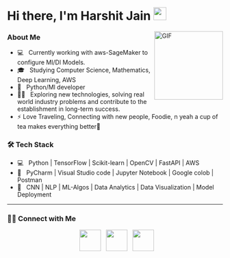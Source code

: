 # Hi there, I'm Harshit Jain <img width="30px" src="https://media.tenor.com/images/3b388fe03da271d2674faf85eb7c3fcd/tenor.gif" />
<img align="right" alt="GIF" height="160px" src="https://media.giphy.com/media/du3J3cXyzhj75IOgvA/giphy.gif" />
<h3> About Me </h3>

- 💻 &nbsp; Currently working with aws-SageMaker to configure Ml/Dl Models.
- 🎓 &nbsp; Studying Computer Science, Mathematics, Deep Learning, AWS
- 💼 &nbsp; Python/Ml developer
- 💪🏼 &nbsp; Exploring new technologies, solving real world industry problems and contribute to the establishment in long-term success. 
- ⚡ Love Traveling, Connecting with new people, Foodie, n yeah a cup of tea makes everything better🥴

<h3>🛠 Tech Stack</h3>

- 💻 &nbsp; Python | TensorFlow | Scikit-learn | OpenCV | FastAPI | AWS
- 🔧 &nbsp; PyCharm | Visual Studio code | Jupyter Notebook | Google colob | Postman
- 🤖 &nbsp; CNN | NLP | ML-Algos  |  Data Analytics | Data Visualization | Model Deployment

<hr>
<h3> 🤝🏻 Connect with Me </h3>

<p align="center">
&nbsp; <a href="https://www.linkedin.com/in/harshit-jain-32923418b/" target="_blank" rel="noopener noreferrer"><img src="https://img.icons8.com/plasticine/100/000000/linkedin.png" width="50" /></a>
&nbsp; <a href="mailto:jainharshit3107@gmail.com" target="_blank" rel="noopener noreferrer"><img src="https://img.icons8.com/plasticine/100/000000/gmail.png"  width="50" /></a>
&nbsp; <a href="https://www.instagram.com/harshitjn_/" target="_blank" rel="noopener noreferrer"><img src="https://img.icons8.com/plasticine/100/000000/instagram-new.png" width="50" /></a>  
</p>
